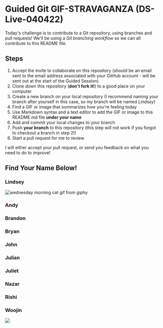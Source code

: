 # Guided Git GIF-STRAVAGANZA (DS-Live-040422)

Today's challenge is to contribute to a Git repository, using branches and pull requests! We'll be using a *Git branching workflow* so we can all contribute to this README file.

## Steps

1. Accept the invite to collaborate on this repository (should be an email sent to the email address associated with your GitHub account - will be sent out at the start of the Guided Session)
2. Clone down this repository (**don't fork it!**) to a good place on your computer
3. Create a new branch on your local repository (I recommend naming your branch after yourself in this case, so my branch will be named _Lindsey_)
4. Find a GIF or image that summarizes how you're feeling today
5. Use Markdown syntax and a text editor to add the GIF or image to this README.md file **under your name**
6. Add and commit your local changes to your branch
7. Push **your branch** to this repository (this step will not work if you forgot to checkout a branch in step 2!)
8. Start a pull request for me to review

I will either accept your pull request, or send you feedback on what you need to do to improve!

## Find Your Name Below!

### Lindsey

![wednesday morning cat gif from giphy](https://media.giphy.com/media/wdgX1eCnUd8ZzWIMi4/giphy-downsized.gif)

### Andy


### Brandon


### Bryan


### John


### Julian


### Juliet


### Nazar


### Rishi


### Woojin
![](https://c.tenor.com/pOoMWxAP86oAAAAC/spongebob-patrick.gif)
